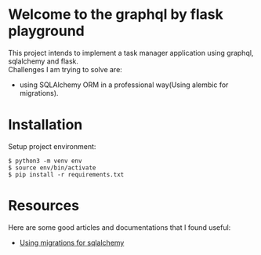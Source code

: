 # Welcome to the graphql by flask playground

This project intends to implement a task manager application using graphql, sqlalchemy and flask.  
Challenges I am trying to solve are:
* using SQLAlchemy ORM in a professional way(Using alembic for migrations).


# Installation
Setup project environment:
```
$ python3 -m venv env
$ source env/bin/activate
$ pip install -r requirements.txt
```


# Resources
Here are some good articles and documentations that I found useful:
* [Using migrations for sqlalchemy](https://realpython.com/flask-by-example-part-2-postgres-sqlalchemy-and-alembic/)